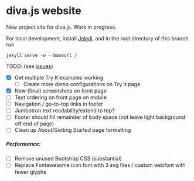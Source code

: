 # diva.js website
New project site for diva.js. Work in progress.

For local development, install [Jekyll](http://jekyllrb.com/), and in the root directory of this branch run
```
jekyll serve -w --baseurl /
```

TODO: (see [issues](https://github.com/DDMAL/diva.js/issues?labels=Website&page=1&state=open))
- [x] Get multiple Try It examples working
  - [ ] Create more demo configurations on Try It page
- [x] New (final) screenshots on front page
- [ ] Text ordering on front page on mobile
- [ ] Navigation / go-to-top links in footer
- [ ] Jumbotron text readability/extend to top?
- [ ] Footer should fill remainder of body space (not leave light background off end of page)
- [ ] Clean up About/Getting Started page formatting

##### Performance:
- [ ] Remove unused Bootstrap CSS (substantial)
- [ ] Replace Fontawesome icon font with 3 svg files / custom webfont with fewer glyphs

